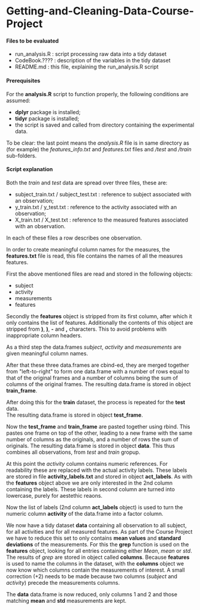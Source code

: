# Getting-and-Cleaning-Data-Course-Project

#### Files to be evaluated

* run_analysis.R : script processing raw data into a tidy dataset
* CodeBook.????  : description of the variables in the tidy dataset
* README.md      : this file, explaining the run_analysis.R script 
 
#### Prerequisites

For the **analysis.R** script to function properly, the following conditions
are assumed:

* **dplyr** package is installed;
* **tidyr** package is installed;
* the script is saved and called from directory containing the experimental data.

To be clear: the last point means the *analysis.R* file is in same directory as (for example)
the *features_info.txt* and *features.txt* files and */test* and */train* sub-folders.


#### Script explanation

Both the *train* and *test* data are spread over three files, these are:

* subject_train.txt / subject_test.txt : reference to subject associated with an observation;
* y_train.txt / y_test.txt : reference to the activity associated with an observation;
* X_train.txt / X_test.txt : reference to the measured features associated with an observation.

In each of these files a row describes one observation. 

In order to create meaningful column names for the measures, the **features.txt** file is read, this 
file contains the names of all the measures features.

First the above mentioned files are read and stored in the following objects:

* subject
* activity
* measurements
* features
 
Secondly the **features** object is stripped from its first column, after which it only contains the list of features. Additionally the contents of this object are stripped from **)**, **)**, **-** and **,** characters. This to avoid problems
with inappropriate column headers.

As a third step the data.frames *subject*, *activity* and *measurements* are given meaningful column names.

After that these three data.frames are cbind-ed, they are merged together from "left-to-right" to form one data.frame with a number of rows equal to that of the original frames and a number of columns being the sum of columns of the original frames.
The resulting data.frame is stored in object **train_frame**.

After doing this for the **train** dataset, the process is repeated for the **test** data.  
The resulting data.frame is stored in object **test_frame**.

Now the **test_frame** and **train_frame** are pasted together using rbind. This pastes one frame on top of the other, leading to a new frame with the same number of columns as the originals, and a number of rows the sum of originals.
The resulting data.frame is stored in object **data**. This thus combines all observations, from *test* and *train* gropup.

At this point the *activity* column contains numeric references. For readability these are replaced with the actual activity labels. These labels are stored in file **activity_labels.txt** and stored in object **act_labels**. As with the **features** object above we are only interested in the 2nd column containing the labels. These labels in second column are turned 
into lowercase, purely for aestethic reaons.

Now the list of labels (2nd column **act_labels** object) is used to turn the numeric column **activity** of the data.frame into a factor column.

We now have a tidy dataset **data** containing all observation to all subject, for all activities and for all measured features. As part of the Course Project we have to reduce this set to only contains **mean values** and **standard deviations** of the measurements. For this the **grep** function is used on the **features** object, looking for all entries containing either *Mean*, *mean* or *std*. The results of *grep* are stored in object called **columns**.
Because **features** is used to name the columns in the dataset, with the **columns** object we now know which columns contain the measurements of interest. A small correction (+2) needs to be made because two columns (*subject* and *activity*) precede the measurements columns.

The **data** data.frame is now reduced, only columns 1 and 2 and those matching **mean** and **std** measurements are kept.












